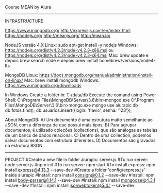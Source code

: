 Course MEAN by Alura

-------------------------------------------------------------------------------------------------------------------------------
INFRASTRUCTURE

https://www.mongodb.org/
http://expressjs.com/en/index.html
https://nodejs.org/
http://meanjs.org/
http://mean.io/


NodeJS versão 4.X
Linux: sudo apt-get install -y nodejs
Windows: https://nodejs.org/dist/v4.2.3/node-v4.2.3-x86.msi ou https://nodejs.org/dist/v4.2.3/node-v4.2.3-x64.msi
Mac: brew update e depois brew search node e depois brew install homebrew/versions/node4-lts

MongoDB
Linux: https://docs.mongodb.org/manual/administration/install-on-linux/
Mac: brew install mongodb
Windows: https://www.mongodb.org/downloads

In Windows
Create a folder in: C:/data/db
Execute the comand using Power Shell: 
C:\Program Files\MongoDB\Server\3.6\bin>mongod.exe
C:\Program Files\MongoDB\Server\3.6\bin>mongo.exe
mongo
use alurapic
db 
db.fotos.find();
db.usuarios.insert({login: 'flavio', senha: '123'});

About MongoDB:
A) Um documento é uma estrutura muito semelhante ao JSON, com a diferença de que possui mais tipos.
B) Para agrupar documentos, é utilizado coleções (collections), que são análogas as tabelas de um banco de dados relacional.
C) Dentro de uma collection, podemos salvar documentos com estrutura diferentes.
D) Documentos são gravados na estrutura BSON

--------------------------------------------------------------------------------------------------------------------------------
PROJECT
#Create a new file in folder alurapic: server.js
#To run server: node server.js
#npm init
#To run server: npm start
#To install express: npm install express@4.13.3 --save-dev
#Create a folder 'config/express.js' inside alurapic
#Install: npm install consign@0.1.2 --save-dev
#Install: npm install body-parser@1.14.1 --save-dev
#Install: npm install mongoose@4.3.1 --save -dev
#Install: npm install jsonwebtoken@5.4.1 --save-dev


